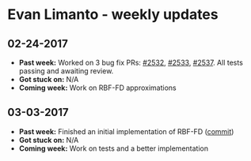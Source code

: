 # Evan Limanto - weekly updates

## 02-24-2017

- **Past week:** Worked on 3 bug fix PRs: [#2532](https://github.com/scikit-image/scikit-image/pull/2532), [#2533](https://github.com/scikit-image/scikit-image/pull/2533), [#2537](https://github.com/scikit-image/scikit-image/pull/2537).
  All tests passing and awaiting review.
- **Got stuck on:** N/A
- **Coming week:** Work on RBF-FD approximations

## 03-03-2017

- **Past week:** Finished an initial implementation of RBF-FD ([commit](https://github.com/evanlimanto/scipy/commit/a88fc529e27e58b350607034325d200c4ee1522a))
- **Got stuck on:** N/A
- **Coming week:** Work on tests and a better implementation
